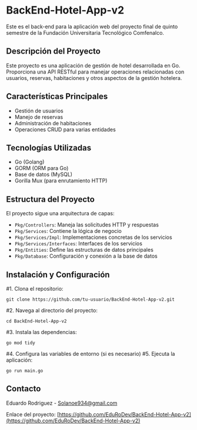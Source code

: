 # BackEnd-Hotel-App-v2

Este es el back-end para la aplicación web del proyecto final de quinto semestre de la Fundación Universitaria Tecnológico Comfenalco.

## Descripción del Proyecto

Este proyecto es una aplicación de gestión de hotel desarrollada en Go. Proporciona una API RESTful para manejar operaciones relacionadas con usuarios, reservas, habitaciones y otros aspectos de la gestión hotelera.

## Características Principales

- Gestión de usuarios
- Manejo de reservas
- Administración de habitaciones
- Operaciones CRUD para varias entidades

## Tecnologías Utilizadas

- Go (Golang)
- GORM (ORM para Go)
- Base de datos (MySQL)
- Gorilla Mux (para enrutamiento HTTP)

## Estructura del Proyecto

El proyecto sigue una arquitectura de capas:

- `Pkg/Controllers`: Maneja las solicitudes HTTP y respuestas
- `Pkg/Services`: Contiene la lógica de negocio
- `Pkg/Services/Impl`: Implementaciones concretas de los servicios
- `Pkg/Services/Interfaces`: Interfaces de los servicios
- `Pkg/Entities`: Define las estructuras de datos principales
- `Pkg/Database`: Configuración y conexión a la base de datos

## Instalación y Configuración

#1. Clona el repositorio:
   ```
   git clone https://github.com/tu-usuario/BackEnd-Hotel-App-v2.git
   ```
#2. Navega al directorio del proyecto:
   ```
   cd BackEnd-Hotel-App-v2
   ```
#3. Instala las dependencias:
   ```
   go mod tidy
   ```
#4. Configura las variables de entorno (si es necesario)
#5. Ejecuta la aplicación:
   ```
   go run main.go
   ```

## Contacto

Eduardo Rodriguez - Solanoe934@gmail.com


Enlace del proyecto: [https://github.com/EduRoDev/BackEnd-Hotel-App-v2](https://github.com/EduRoDev/BackEnd-Hotel-App-v2)

